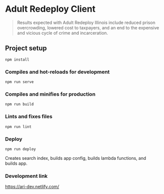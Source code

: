 # Adult Redeploy Client

> Results expected with Adult Redeploy Illinois include reduced prison overcrowding, lowered cost to taxpayers, and an end to the expensive and vicious cycle of crime and incarceration.


## Project setup
```
npm install
```

### Compiles and hot-reloads for development
```
npm run serve
```

### Compiles and minifies for production
```
npm run build
```

### Lints and fixes files
```
npm run lint
```

### Deploy
```
npm run deploy
```

Creates search index, builds app config, builds lambda functions, and builds app.

### Development link

https://ari-dev.netlify.com/